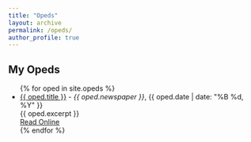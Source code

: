 ```yaml
---
title: "Opeds"
layout: archive
permalink: /opeds/
author_profile: true
---
```


## My Opeds

<ul>
{% for oped in site.opeds %}
  <li>
    <a href="{{ oped.url }}">{{ oped.title }}</a> - <em>{{ oped.newspaper }}</em>, {{ oped.date | date: "%B %d, %Y" }}<br>
    {{ oped.excerpt }}<br>
    <a href="{{ oped.read_online }}" target="_blank">Read Online</a>
  </li>
{% endfor %}
</ul>
